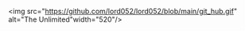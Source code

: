 <img src="https://github.com/lord052/lord052/blob/main/git_hub.gif" alt="The Unlimited"width="520"/>
